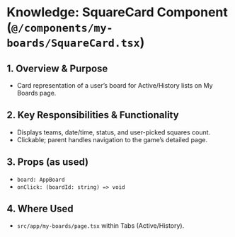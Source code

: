 # Knowledge: SquareCard Component (`@/components/my-boards/SquareCard.tsx`)

## 1. Overview & Purpose
- Card representation of a user’s board for Active/History lists on My Boards page.

## 2. Key Responsibilities & Functionality
- Displays teams, date/time, status, and user-picked squares count.
- Clickable; parent handles navigation to the game’s detailed page.

## 3. Props (as used)
- `board: AppBoard`
- `onClick: (boardId: string) => void`

## 4. Where Used
- `src/app/my-boards/page.tsx` within Tabs (Active/History). 